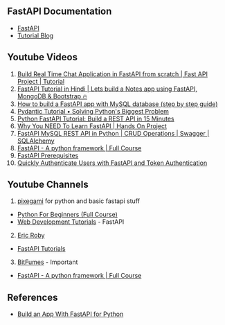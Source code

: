 ## FastAPI Documentation
- [FastAPI](https://fastapi.tiangolo.com/)
- [Tutorial Blog](https://www.fastapitutorial.com/blogs/)

## Youtube Videos

1. [Build Real Time Chat Application in FastAPI from scratch | Fast API Project | Tutorial](https://www.youtube.com/watch?v=8gx3wrGi7_U)
2. [FastAPI Tutorial in Hindi | Lets build a Notes app using FastAPI, MongoDB & Bootstrap 🔥](https://www.youtube.com/watch?v=52c7Kxp_14E)
3. [How to build a FastAPI app with MySQL database (step by step guide)](https://www.youtube.com/watch?v=zzOwU41UjTM)
4. [Pydantic Tutorial • Solving Python's Biggest Problem](https://www.youtube.com/watch?v=XIdQ6gO3Anc)
5. [Python FastAPI Tutorial: Build a REST API in 15 Minutes](https://www.youtube.com/watch?v=iWS9ogMPOI0)
6. [Why You NEED To Learn FastAPI | Hands On Project](https://www.youtube.com/watch?v=cbASjoZZGIw)
7. [FastAPI MySQL REST API in Python | CRUD Operations | Swagger | SQLAlchemy](https://youtu.be/4Zy90rd0bkU?si=N0OcHAhD34eBF1V5)
8. [FastAPI - A python framework | Full Course](https://youtu.be/7t2alSnE2-I?si=PkcUblILkMUwsFqw)
9. [FastAPI Prerequisites](https://www.youtube.com/playlist?list=PLHzE1YRqw8tefGsrAOmoz8tW51zFkRJvf)
10. [Quickly Authenticate Users with FastAPI and Token Authentication](https://www.youtube.com/watch?v=5GxQ1rLTwaU)


## Youtube Channels

1. [pixegami](https://www.youtube.com/@pixegami/videos) for python and basic fastapi stuff
- [Python For Beginners (Full Course)](https://www.youtube.com/playlist?list=PLZJBfja3V3Rsbiz84Z63IXnTQZH_Rnfuo)
- [Web Development Tutorials](https://www.youtube.com/playlist?list=PLZJBfja3V3RuH2VRbRh9F0mB9hfdzkUKk) - FastAPI

2. [Eric Roby](https://www.youtube.com/@codingwithroby)
- [FastAPI Tutorials](https://www.youtube.com/playlist?list=PLK8U0kF0E_D6l19LhOGWhVZ3sQ6ujJKq_)

3. [BitFumes](https://www.youtube.com/@Bitfumes) - Important
- [FastAPI - A python framework | Full Course](https://youtu.be/7t2alSnE2-I?si=PkcUblILkMUwsFqw)

## References

- [Build an App With FastAPI for Python](https://kinsta.com/blog/fastapi/#building-your-app-with-fastapi)
